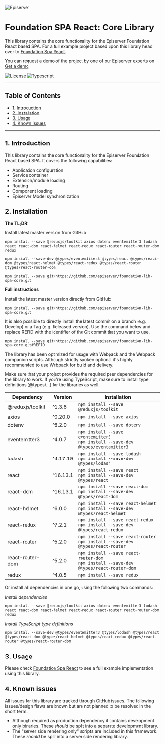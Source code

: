 ![Episerver](https://ux.episerver.com/images/logo.png)
# Foundation SPA React: Core Library  <!-- omit in toc -->
This library contains the core functionality for the Episerver Foundation React based SPA. For a full example project based upon this library head over to [Foundation Spa React](https://github.com/episerver/Foundation-spa-react).

You can request a demo of the project by one of our Episerver experts on [Get a demo](https://www.episerver.com/get-a-demo/).

[![License](https://img.shields.io/:license-apache-blue.svg?style=flat-square)](http://www.apache.org/licenses/LICENSE-2.0.html)
![Typescript](https://img.shields.io/npm/types/typescript?style=flat-square)
***

## Table of Contents  <!-- omit in toc -->
- [1. Introduction](#1-introduction)
- [2. Installation](#2-installation)
- [3. Usage](#3-usage)
- [4. Known issues](#4-known-issues)

***

## 1. Introduction 
This library contains the core functionality for the Episerver Foundation React based SPA. It covers the following capabilities:

- Application configuration
- Service container
- Extension/module loading
- Routing
- Component loading
- Episerver Model synchronization

## 2. Installation
**The TL;DR:**

Install latest master version from GitHub
```
npm install --save @reduxjs/toolkit axios dotenv eventemitter3 lodash react react-dom react-helmet react-redux react-router react-router-dom redux

npm install --save-dev @types/eventemitter3 @types/react @types/react-dom @types/react-helmet @types/react-redux @types/react-router @types/react-router-dom

npm install --save git+https://github.com/episerver/foundation-lib-spa-core.git
```

**Full instructions**

Install the latest master version directly from GitHub:
```
npm install --save git+https://github.com/episerver/foundation-lib-spa-core.git
```

It is also possible to directly install the latest commit on a branch (e.g. Develop) or a Tag (e.g. Released version). Use the command below and replace REFID with the identifier of the Git commit that you want to use.
```
npm install --save git+https://github.com/episerver/foundation-lib-spa-core.git#REFID
```


The library has been optimized for usage with Webpack and the Webpack companion scripts. Although strictly spoken optional it's highly recommended to use Webpack for build and delivery.

Make sure that your project provides the required peer dependencies for the library to work. If you're using TypeScript, make sure to install type definitions (@types/...) for the libraries as well.

| Dependency | Version | Installation |
| --- | --- | --- |
|@reduxjs/toolkit|^1.3.6|`npm install --save @reduxjs/toolkit`|
|axios|^0.20.0|`npm install --save axios`|
|dotenv|^8.2.0|`npm install --save dotenv`|
|eventemitter3|^4.0.7|`npm install --save eventemitter3`<br>`npm install --save-dev @types/eventemitter3`|
|lodash|^4.17.19|`npm install --save lodash`<br>`npm install --save-dev @types/lodash`|
|react|^16.13.1|`npm install --save react`<br>`npm install --save-dev @types/react`|
|react-dom|^16.13.1|`npm install --save react-dom`<br>`npm install --save-dev @types/react-dom`|
|react-helmet|^6.0.0|`npm install --save react-helmet`<br>`npm install --save-dev @types/react-helmet`|
|react-redux|^7.2.1|`npm install --save react-redux`<br>`npm install --save-dev @types/react-redux`|
|react-router|^5.2.0|`npm install --save react-router`<br>`npm install --save-dev @types/react-router`|
|react-router-dom|^5.2.0|`npm install --save react-router-dom`<br>`npm install --save-dev @types/react-router-dom`|
|redux|^4.0.5|`npm install --save redux`|

Or install all dependencies in one go, using the following two commands:


*Install  dependencies*
```
npm install --save @reduxjs/toolkit axios dotenv eventemitter3 lodash react react-dom react-helmet react-redux react-router react-router-dom redux
```

*Install TypeScript type definitions*
```
npm install --save-dev @types/eventemitter3 @types/lodash @types/react @types/react-dom @types/react-helmet @types/react-redux @types/react-router @types/react-router-dom
```

## 3. Usage
Please check [Foundation Spa React](https://github.com/episerver/Foundation-spa-react) to see a full example implementation using this library.

## 4. Known issues
All issues for this library are tracked through GitHub issues. The following issues/design flaws are known but are not planned to be resolved in the short term.

- Although required as production dependency it contains development only binaries. These *should* be split into a separate development library. 
- The "server side rendering only" scripts are included in this framework. These *should* be split into a server side rendering library.